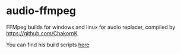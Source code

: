 # audio-ffmpeg
FFMpeg builds for windows and linux for audio replacer, compiled by https://github.com/ChakornK

You can find his build scripts [here](https://github.com/ChakornK/audio-min-ffmpeg-win-crosscompile)
